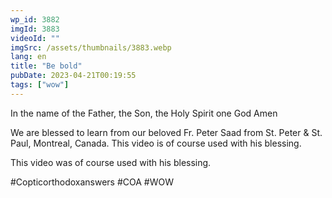 ```yaml
---
wp_id: 3882
imgId: 3883
videoId: ""
imgSrc: /assets/thumbnails/3883.webp
lang: en
title: "Be bold"
pubDate: 2023-04-21T00:19:55
tags: ["wow"]
---
```


<!-- page: 6 -->

<p>In the name of the Father, the Son, the Holy Spirit one God Amen</p>
<p>We are blessed to learn from our beloved Fr. Peter Saad from St. Peter &amp; St. Paul, Montreal, Canada. This video is of course used with his blessing.</p>
<p>This video was of course used with his blessing.</p>
<p>#Copticorthodoxanswers #COA #WOW</p>

